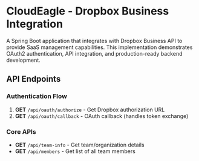 # CloudEagle - Dropbox Business Integration

A Spring Boot application that integrates with Dropbox Business API to provide SaaS management capabilities. This implementation demonstrates OAuth2 authentication, API integration, and production-ready backend development.

## API Endpoints

### Authentication Flow
1. **GET** `/api/oauth/authorize` - Get Dropbox authorization URL
2. **GET** `/api/oauth/callback` - OAuth callback (handles token exchange)

### Core APIs
- **GET** `/api/team-info` - Get team/organization details
- **GET** `/api/members` - Get list of all team members

